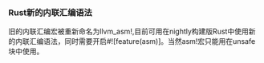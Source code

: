 ### Rust新的内联汇编语法

旧的内联汇编宏被重新命名为llvm_asm!,目前可用在nightly构建版Rust中使用新的内联汇编语法，同时需要开启#![feature(asm)]。当然asm!宏只能用在unsafe块中使用。